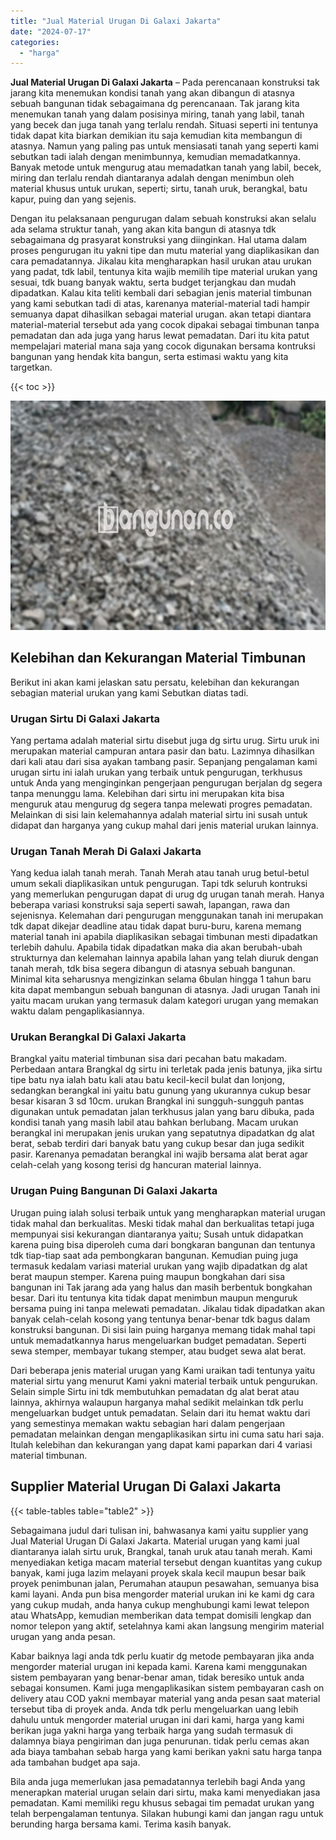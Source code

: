 ```yaml
---
title: "Jual Material Urugan Di Galaxi Jakarta"
date: "2024-07-17"
categories: 
  - "harga"
---
```


**Jual Material Urugan Di Galaxi Jakarta** – Pada perencanaan konstruksi tak jarang kita menemukan kondisi tanah yang akan dibangun di atasnya sebuah bangunan tidak sebagaimana dg perencanaan. Tak jarang kita menemukan tanah yang dalam posisinya miring, tanah yang labil, tanah yang becek dan juga tanah yang terlalu rendah. Situasi seperti ini tentunya tidak dapat kita biarkan demikian itu saja kemudian kita membangun di atasnya. Namun yang paling pas untuk mensiasati tanah yang seperti kami sebutkan tadi ialah dengan menimbunnya, kemudian memadatkannya. Banyak metode untuk mengurug atau memadatkan tanah yang labil, becek, miring dan terlalu rendah diantaranya adalah dengan menimbun oleh material khusus untuk urukan, seperti; sirtu, tanah uruk, berangkal, batu kapur, puing dan yang sejenis.

Dengan itu pelaksanaan pengurugan dalam sebuah konstruksi akan selalu ada selama struktur tanah, yang akan kita bangun di atasnya tdk sebagaimana dg prasyarat konstruksi yang diinginkan. Hal utama dalam proses pengurugan itu yakni tipe dan mutu material yang diaplikasikan dan cara pemadatannya. Jikalau kita mengharapkan hasil urukan atau urukan yang padat, tdk labil, tentunya kita wajib memilih tipe material urukan yang sesuai, tdk buang banyak waktu, serta budget terjangkau dan mudah dipadatkan. Kalau kita teliti kembali dari sebagian jenis material timbunan yang kami sebutkan tadi di atas, karenanya material-material tadi hampir semuanya dapat dihasilkan sebagai material urugan. akan tetapi diantara material-material tersebut ada yang cocok dipakai sebagai timbunan tanpa pemadatan dan ada juga yang harus lewat pemadatan. Dari itu kita patut mempelajari material mana saja yang cocok digunakan bersama kontruksi bangunan yang hendak kita bangun, serta estimasi waktu yang kita targetkan.

{{< toc >}}

![Jual Material Urugan Di Galaxi Jakarta](/images/jual-urugan-17.png)

## Kelebihan dan Kekurangan Material Timbunan

Berikut ini akan kami jelaskan satu persatu, kelebihan dan kekurangan sebagian material urukan yang kami Sebutkan diatas tadi.

### Urugan Sirtu Di Galaxi Jakarta

Yang pertama adalah material sirtu disebut juga dg sirtu urug. Sirtu uruk ini merupakan material campuran antara pasir dan batu. Lazimnya dihasilkan dari kali atau dari sisa ayakan tambang pasir. Sepanjang pengalaman kami urugan sirtu ini ialah urukan yang terbaik untuk pengurugan, terkhusus untuk Anda yang menginginkan pengerjaan pengurugan berjalan dg segera tanpa menunggu lama. Kelebihan dari sirtu ini merupakan kita bisa menguruk atau mengurug dg segera tanpa melewati progres pemadatan. Melainkan di sisi lain kelemahannya adalah material sirtu ini susah untuk didapat dan harganya yang cukup mahal dari jenis material urukan lainnya.

### Urugan Tanah Merah Di Galaxi Jakarta

Yang kedua ialah tanah merah. Tanah Merah atau tanah urug betul-betul umum sekali diaplikasikan untuk pengurugan. Tapi tdk seluruh kontruksi yang memerlukan pengurugan dapat di urug dg urugan tanah merah. Hanya beberapa variasi konstruksi saja seperti sawah, lapangan, rawa dan sejenisnya. Kelemahan dari pengurugan menggunakan tanah ini merupakan tdk dapat dikejar deadline atau tidak dapat buru-buru, karena memang material tanah ini apabila diaplikasikan sebagai timbunan mesti dipadatkan terlebih dahulu. Apabila tidak dipadatkan maka dia akan berubah-ubah strukturnya dan kelemahan lainnya apabila lahan yang telah diuruk dengan tanah merah, tdk bisa segera dibangun di atasnya sebuah bangunan. Minimal kita seharusnya mengizinkan selama 6bulan hingga 1 tahun baru kita dapat membangun sebuah bangunan di atasnya. Jadi urugan Tanah ini yaitu macam urukan yang termasuk dalam kategori urugan yang memakan waktu dalam pengaplikasiannya.

### Urukan Berangkal Di Galaxi Jakarta

Brangkal yaitu material timbunan sisa dari pecahan batu makadam. Perbedaan antara Brangkal dg sirtu ini terletak pada jenis batunya, jika sirtu tipe batu nya ialah batu kali atau batu kecil-kecil bulat dan lonjong, sedangkan berangkal ini yaitu batu gunung yang ukurannya cukup besar besar kisaran 3 sd 10cm. urukan Brangkal ini sungguh-sungguh pantas digunakan untuk pemadatan jalan terkhusus jalan yang baru dibuka, pada kondisi tanah yang masih labil atau bahkan berlubang. Macam urukan berangkal ini merupakan jenis urukan yang sepatutnya dipadatkan dg alat berat, sebab terdiri dari banyak batu yang cukup besar dan juga sedikit pasir. Karenanya pemadatan berangkal ini wajib bersama alat berat agar celah-celah yang kosong terisi dg hancuran material lainnya.

### Urugan Puing Bangunan Di Galaxi Jakarta

Urugan puing ialah solusi terbaik untuk yang mengharapkan material urugan tidak mahal dan berkualitas. Meski tidak mahal dan berkualitas tetapi juga mempunyai sisi kekurangan diantaranya yaitu; Susah untuk didapatkan karena puing bisa diperoleh cuma dari bongkaran bangunan dan tentunya tdk tiap-tiap saat ada pembongkaran bangunan. Kemudian puing juga termasuk kedalam variasi material urukan yang wajib dipadatkan dg alat berat maupun stemper. Karena puing maupun bongkahan dari sisa bangunan ini Tak jarang ada yang halus dan masih berbentuk bongkahan besar. Dari itu tentunya kita tidak dapat menimbun maupun menguruk bersama puing ini tanpa melewati pemadatan. Jikalau tidak dipadatkan akan banyak celah-celah kosong yang tentunya benar-benar tdk bagus dalam konstruksi bangunan. Di sisi lain puing harganya memang tidak mahal tapi untuk memadatkannya harus mengeluarkan budget pemadatan. Seperti sewa stemper, membayar tukang stemper, atau budget sewa alat berat.

Dari beberapa jenis material urugan yang Kami uraikan tadi tentunya yaitu material sirtu yang menurut Kami yakni material terbaik untuk pengurukan. Selain simple Sirtu ini tdk membutuhkan pemadatan dg alat berat atau lainnya, akhirnya walaupun harganya mahal sedikit melainkan tdk perlu mengeluarkan budget untuk pemadatan. Selain dari itu hemat waktu dari yang semestinya memakan waktu sebagian hari dalam pengerjaan pemadatan melainkan dengan mengaplikasikan sirtu ini cuma satu hari saja. Itulah kelebihan dan kekurangan yang dapat kami paparkan dari 4 variasi material timbunan.

## Supplier Material Urugan Di Galaxi Jakarta

{{< table-tables table="table2" >}}

Sebagaimana judul dari tulisan ini, bahwasanya kami yaitu supplier yang Jual Material Urugan Di Galaxi Jakarta. Material urugan yang kami jual diantaranya ialah sirtu uruk, Brangkal, tanah uruk atau tanah merah. Kami menyediakan ketiga macam material tersebut dengan kuantitas yang cukup banyak, kami juga lazim melayani proyek skala kecil maupun besar baik proyek penimbunan jalan, Perumahan ataupun pesawahan, semuanya bisa kami layani. Anda pun bisa mengorder material urukan ini ke kami dg cara yang cukup mudah, anda hanya cukup menghubungi kami lewat telepon atau WhatsApp, kemudian memberikan data tempat domisili lengkap dan nomor telepon yang aktif, setelahnya kami akan langsung mengirim material urugan yang anda pesan.

Kabar baiknya lagi anda tdk perlu kuatir dg metode pembayaran jika anda mengorder material urugan ini kepada kami. Karena kami menggunakan sistem pembayaran yang benar-benar aman, tidak beresiko untuk anda sebagai konsumen. Kami juga mengaplikasikan sistem pembayaran cash on delivery atau COD yakni membayar material yang anda pesan saat material tersebut tiba di proyek anda. Anda tdk perlu mengeluarkan uang lebih dahulu untuk mengorder material urugan ini dari kami, harga yang kami berikan juga yakni harga yang terbaik harga yang sudah termasuk di dalamnya biaya pengiriman dan juga penurunan. tidak perlu cemas akan ada biaya tambahan sebab harga yang kami berikan yakni satu harga tanpa ada tambahan budget apa saja.

Bila anda juga memerlukan jasa pemadatannya terlebih bagi Anda yang menerapkan material urugan selain dari sirtu, maka kami menyediakan jasa pemadatan. Kami memiliki regu khusus sebagai tim pemadat urukan yang telah berpengalaman tentunya. Silakan hubungi kami dan jangan ragu untuk berunding harga bersama kami. Terima kasih banyak.
